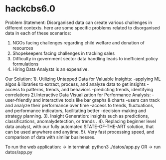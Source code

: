 # hackcbs6.0

Problem Statement:
Disorganised data can create various challenges in different contexts. here are some specific problems related to disorganised data in each of these scenarios:
1. NGOs facing challenges regarding child welfare and donation of resources
2. Shopekeepers facing challenges in tracking sales
3. Difficulty in government sector data handling leads to inefficient policy formulations
4. Hiring Data Analysts is an expensive.

Our Solution:
1). Utilizing Untapped Data for Valuable Insights:
-applying ML algos & libraries to extract, process, and analyze data to get insights
-access to patterns, trends, and behaviors 
-predicting trends, identifying correlations
2).Interactive Data Visualization for Performance Analysis:
-user-friendly and interactive tools like bar graphs & charts
-users can track and analyze their performance over time 
-access to trends, fluctuations, and performance indicators, facilitating better -decision-making and strategy planning.
3). Insight Generation: 
 insights such as predictions, classifications, anomalydetection, or trends .
4). Replacing beginner level data analyst, with our fully automated STATE-OF-THE-ART solution, that can be used anywhere and anytime.
5). Very fast processing speed, and comparison of data with similar businesses.

To run the web application:
  -> in terminal: python3 ./datos/app.py
  OR
  -> run datos/app.py
